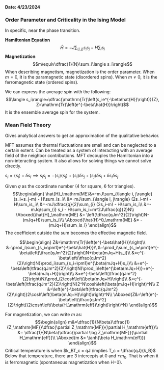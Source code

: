 **Date: 4/23/2024**


### Order Parameter and Criticality in the Ising Model
In specific, near the phase transition.

**Hamiltonian Equation**
$$\hat{H}=-J\sum_{\langle i, j\rangle} s_is_j - H\sum_is_i$$
**Magnetization**
$$m\equiv\dfrac{1}{N}\sum_i\langle s_i\rangle$$
When describing magnetism, magnetization is the order parameter.
When $m=0$, it is the paramagnetic state (disordered spins).
When $m\ne 0$, it is the ferromagnetic state (ordered spins).

We can express the average spin with the following:
$$\langle s_i\rangle=\dfrac{\mathrm{Tr}\left(s_ie^{-\beta\hat{H}}\right)}{Z}, Z=\mathrm{Tr}\left(e^{-\beta\hat{H}}\right)$$
It is the ensemble average spin for the system.


### Mean Field Theory
Gives analytical answers to get an approximation of the qualitative behavior.

MFT assumes the thermal fluctuations are small and can be neglected to a certain extent.
Can be treated as a system of interacting with an average field of the neighbor contributions.
MFT decouples the Hamiltonian into a non-interacting system.
It also allows for solving things we cannot solve directly.

$s_i = \langle s_i\rangle + \delta s_i \implies s_is_j=-\langle s_i\rangle\langle s_j\rangle + \langle s_i\rangle\delta s_j + \langle s_j\rangle\delta s_i + \delta s_i\delta s_j$

Given $q$ as the coordinate number ($4$ for square, $6$ for triangles).
$$\begin{align}
\hat{H}_\mathrm{ME}&=-mJ\sum_{\langle i, j\rangle} (s_i+s_j-m) - H\sum_is_i\\
&=-mJ\sum_{\langle i, j\rangle} (2s_i-m) - H\sum_is_i\\
&=-mJ\dfrac{q}{2}\sum_{i} (2s_i-m) - H\sum_is_i\\
&=-mJq\sum_{i} s_i - H\sum_is_i+m^2J\dfrac{q}{2}N\\
\Aboxed{\hat{H}_\mathrm{ME} &= \left(\dfrac{qJm^2}{2}\right)N-(mJq+H)\sum_is_i}\\
\Aboxed{\hat{H}^0_\mathrm{ME} &= -(mJq+H)\sum_is_i}
\end{align}$$
The coefficient outside the sum becomes the effective magnetic field.

$$\begin{align}
Z&=\mathrm{Tr}\left(e^{-\beta\hat{H}}\right)\\
&=\prod_i\sum_{s_i=\pm1}e^{-\beta\hat{H}}\\
&=\prod_i\sum_{s_i=\pm1}e^{-\beta\left(\tfrac{qJm^2}{2}\right)N+\beta(mJq+H)s_i}\\
&=e^{-\beta\left(\tfrac{qJm^2}{2}\right)N}\prod_i\sum_{s_i=\pm1}e^{\beta(mJq+H)s_i}\\
&=e^{-\beta\left(\tfrac{qJm^2}{2}\right)N}\prod_i\left(e^{\beta(mJq+H)}+e^{-\beta(mJq+H)}\right)\\
&=e^{-\beta\left(\tfrac{qJm^2}{2}\right)N}\prod_i2\cosh\left(\beta(mJq+H)\right)\\
&=e^{-\beta\left(\tfrac{qJm^2}{2}\right)N}2^N\cosh\left(\beta(mJq+H)\right)^N\\
Z &=\left(e^{-\beta\left(\tfrac{qJm^2}{2}\right)}2\cosh\left(\beta(mJq+H)\right)\right)^N\\
\Aboxed{Z&=\left(e^{-\beta\left(\tfrac{qJm^2}{2}\right)}2\cosh\left(\beta(H_\mathrm{eff})\right)\right)^N}
\end{align}$$

For magnetization, we can write $m$ as:
$$\begin{align}
m&=\dfrac{1}{N\beta}\dfrac{1}{Z_\mathrm{MF}}\dfrac{\partial Z_\mathrm{MF}}{\partial H_\mathrm{eff}}\\
&= \dfrac{1}{N\beta}\dfrac{\partial \log Z_\mathrm{MF}}{\partial H_\mathrm{eff}}\\
\Aboxed{m &= \tanh(\beta H_\mathrm{eff})}
\end{align}$$
Critical temperature is when $k_BT_c = qJ \implies T_c = \dfrac{qJ}{k_B}$
Below that temperature, there are 3 intercepts at 0 and $\pm m_0$.
That is when it is ferromagnetic (spontaneous magnetization when H=0).


